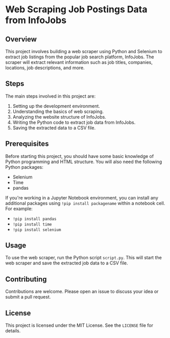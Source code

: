 # Web Scraping Job Postings Data from InfoJobs

## Overview

This project involves building a web scraper using Python and Selenium to extract job listings from the popular job search platform, InfoJobs. The scraper will extract relevant information such as job titles, companies, locations, job descriptions, and more.

## Steps

The main steps involved in this project are:

1. Setting up the development environment.
2. Understanding the basics of web scraping.
3. Analyzing the website structure of InfoJobs.
4. Writing the Python code to extract job data from InfoJobs.
5. Saving the extracted data to a CSV file.

## Prerequisites

Before starting this project, you should have some basic knowledge of Python programming and HTML structure. You will also need the following Python packages:

- Selenium
- Time
- pandas

If you're working in a Jupyter Notebook environment, you can install any additional packages using `!pip install packagename` within a notebook cell. For example:

- `!pip install pandas`
- `!pip install time`
- `!pip install selenium`

## Usage

To use the web scraper, run the Python script `script.py`. This will start the web scraper and save the extracted job data to a CSV file.

## Contributing

Contributions are welcome. Please open an issue to discuss your idea or submit a pull request.

## License

This project is licensed under the MIT License. See the `LICENSE` file for details.